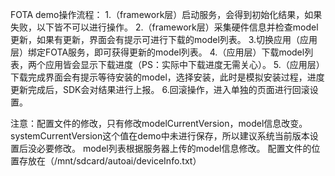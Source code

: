 
FOTA demo操作流程：
1.（framework层）启动服务，会得到初始化结果，如果失败，以下皆不可以进行操作。
2.（framework层）采集硬件信息并检查model更新，如果有更新，界面会有提示可进行下载的model列表。
3.切换应用（应用层）绑定FOTA服务，即可获得更新的model列表。
4.（应用层）下载model列表，两个应用皆会显示下载进度（PS：实际中下载进度无需关心）。
5.（应用层）下载完成界面会有提示等待安装的model，选择安装，此时是模拟安装过程，进度更新完成后，SDK会对结果进行上报。
6.回滚操作，进入单独的页面进行回滚设置。

注意：配置文件的修改，只有修改modelCurrentVersion，model信息改变。
systemCurrentVersion这个值在demo中未进行保存，所以建议系统当前版本设置后没必要修改。
model列表根据服务器上传的model信息修改。
配置文件的位置存放在（/mnt/sdcard/autoai/deviceInfo.txt）
